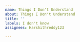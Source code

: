 ```yaml
---
name: Things I Don't Understand
about: Things I Don't Understand
title: ''
labels: I don't know
assignees: Harshithreddy123

---
```



